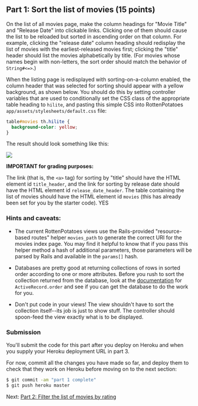 ## Part 1: Sort the list of movies (15 points)

On the list of all movies page, make the column headings for "Movie Title" and "Release Date" into clickable links. Clicking one of them should cause the list to be reloaded but sorted in ascending order on that column. For example, clicking the "release date" column heading should redisplay the list of movies with the earliest-released movies first; clicking the "title" header should list the movies alphabetically by title. (For movies whose names begin with non-letters, the sort order should match the behavior of `String#<=>`.)

When the listing page is redisplayed with sorting-on-a-column enabled, the column header that was selected for sorting should appear with a yellow background, as shown below. You should do this by setting controller variables that are used to conditionally set the CSS class of the appropriate table heading to `hilite`, and pasting this simple CSS into RottenPotatoes `app/assets/stylesheets/default.css` file:

```css
table#movies th.hilite {
  background-color: yellow;
}
```

The result should look something like this:

![](https://github.com/saasbook/hw-rails-intro/blob/master/table-header-screenshot.png)

**IMPORTANT for grading purposes:**

The link (that is, the `<a>` tag) for sorting by "title" should have the HTML element id `title_header`, and the link for sorting by release date should have the HTML element id `release_date_header`.  The table containing the list of movies should have the HTML element id `movies` (this has already been set for you by the starter code). YES

### Hints and caveats:

* The current RottenPotatoes views use the Rails-provided "resource-based routes" helper `movies_path` to generate the correct URI for the movies index page. You may find it helpful to know that if you pass this helper method a hash of additional parameters, those parameters will be parsed by Rails and available in the `params[]` hash.  

* Databases are pretty good at returning collections of rows in sorted order according to one or more attributes. Before you rush to sort the collection returned from the database, look at the [documentation](http://api.rubyonrails.org/v4.2.6/) for `ActiveRecord.order` and see if you can get the database to do the work for you.

* Don't put code in your views! The view shouldn't have to sort the collection itself--its job is just to show stuff. The controller should spoon-feed the view exactly what is to be displayed.  

### Submission

You'll submit the code for this part after you deploy on Heroku and when you supply your Heroku deployment URL in part 3.

For now, commit all the changes you have made so far, and deploy them to check that they work on Heroku before moving on to the next section:

```sh
$ git commit -am "part 1 complete"
$ git push heroku master
```

Next: [Part 2: Filter the list of movies by rating](part_2.md)
